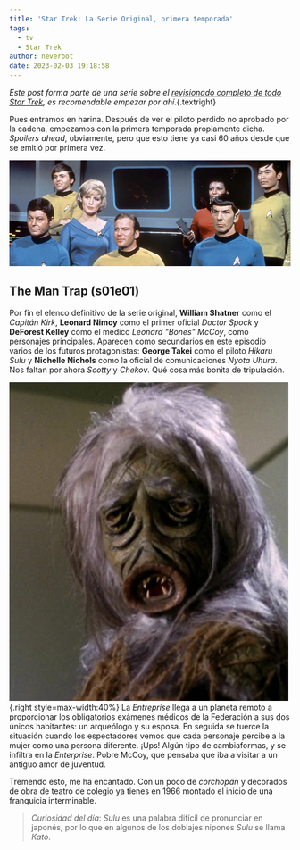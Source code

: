 ```yaml
---
title: 'Star Trek: La Serie Original, primera temporada'
tags:
  - tv
  - Star Trek
author: neverbot
date: 2023-02-03 19:18:58
---
```


*Este post forma parte de una serie sobre el [revisionado completo de todo Star Trek](./viendo-star-trek-¿como-cuando-y-por-que/), 
es recomendable empezar por ahí*.{.textright}

Pues entramos en harina. Después de ver el piloto perdido no aprobado por la cadena, empezamos con la primera temporada propiamente dicha. *Spoilers ahead*, obviamente, pero que esto tiene ya casi 60 años desde que se emitió por primera vez.

![image-20230203183115726](./star-trek-la-serie-original-primera-temporada/image-20230203183115726.jpg)

## The Man Trap (s01e01)

Por fin el elenco definitivo de la serie original, **William Shatner** como el *Capitán Kirk*, **Leonard Nimoy** como el primer oficial *Doctor Spock* y **DeForest Kelley** como el médico *Leonard "Bones" McCoy*, como personajes principales. Aparecen como secundarios en este episodio varios de los futuros protagonistas: **George Takei** como el piloto *Hikaru Sulu* y **Nichelle Nichols** como la oficial de comunicaciones *Nyota Uhura*. Nos faltan por ahora *Scotty* y *Chekov*. Qué cosa más bonita de tripulación.

[![image-20230203183449735](./star-trek-la-serie-original-primera-temporada/image-20230203183449735.jpg)](https://memory-alpha.fandom.com/wiki/Salt_vampire){.right style=max-width:40%} La *Entreprise* llega a un planeta remoto a proporcionar los obligatorios exámenes médicos de la Federación a sus dos únicos habitantes: un arqueólogo y su esposa. En seguida se tuerce la situación cuando los espectadores vemos que cada personaje percibe a la mujer como una persona diferente. ¡Ups! Algún tipo de cambiaformas, y se infiltra en la *Enterprise*. Pobre McCoy, que pensaba que iba a visitar a un antiguo amor de juventud.

Tremendo esto, me ha encantado. Con un poco de *corchopán* y decorados de obra de teatro de colegio ya tienes en 1966 montado el inicio de una franquicia interminable.

> *Curiosidad del día*: *Sulu* es una palabra difícil de pronunciar en japonés, por lo que en algunos de los doblajes nipones *Sulu* se llama *Kato*.
